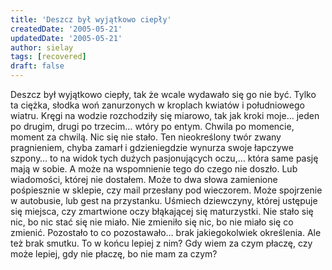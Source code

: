```yaml
---
title: 'Deszcz był wyjątkowo ciepły'
createdDate: '2005-05-21'
updatedDate: '2005-05-21'
author: sielay
tags: [recovered]
draft: false
---
```


Deszcz był wyjątkowo ciepły, tak że wcale wydawało się go nie być. Tylko ta ciężka, słodka woń zanurzonych w kroplach kwiatów i południowego wiatru. Kręgi na wodzie rozchodziły się miarowo, tak jak kroki moje… jeden po drugim, drugi po trzecim… wtóry po entym. Chwila po momencie, moment za chwilą. Nic się nie stało. Ten nieokreślony twór zwany pragnieniem, chyba zamarł i gdzieniegdzie wynurza swoje łapczywe szpony… to na widok tych dużych pasjonujących oczu,… która same pasję mają w sobie. A może na wspomnienie tego do czego nie doszło. Lub wiadomości, której nie dostałem. Może to dwa słowa zamienione pośpiesznie w sklepie, czy mail przesłany pod wieczorem. Może spojrzenie w autobusie, lub gest na przystanku. Uśmiech dziewczyny, której ustępuje się miejsca, czy zmartwione oczy błąkającej się maturzystki. Nie stało się nic, bo nic stać się nie miało. Nie zmieniło się nic, bo nie miało się co zmienić. Pozostało to co pozostawało… brak jakiegokolwiek określenia. Ale też brak smutku. To w końcu lepiej z nim? Gdy wiem za czym płaczę, czy może lepiej, gdy nie płaczę, bo nie mam za czym?


